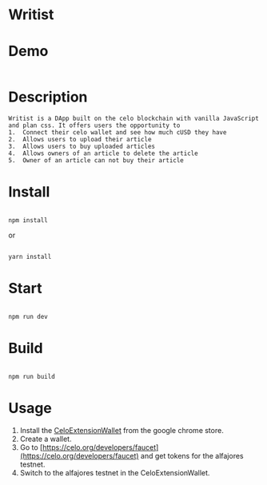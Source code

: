 # Writist

# Demo
```
```

# Description
```
Writist is a DApp built on the celo blockchain with vanilla JavaScript and plan css. It offers users the opportunity to
1.  Connect their celo wallet and see how much cUSD they have
2.  Allows users to upload their article
3.  Allows users to buy uploaded articles
4.  Allows owners of an article to delete the article
5.  Owner of an article can not buy their article
```

# Install

```

npm install

```

or 

```

yarn install

```

# Start

```

npm run dev

```

# Build

```

npm run build

```
# Usage
1. Install the [CeloExtensionWallet](https://chrome.google.com/webstore/detail/celoextensionwallet/kkilomkmpmkbdnfelcpgckmpcaemjcdh?hl=en) from the google chrome store.
2. Create a wallet.
3. Go to [https://celo.org/developers/faucet](https://celo.org/developers/faucet) and get tokens for the alfajores testnet.
4. Switch to the alfajores testnet in the CeloExtensionWallet.
